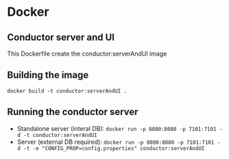 # Docker
## Conductor server and UI
This Dockerfile create the conductor:serverAndUI image

## Building the image
`docker build -t conductor:serverAndUI .`

## Running the conductor server
 - Standalone server (interal DB): `docker run -p 8080:8080 -p 7101:7101 -d -t conductor:serverAndUI`
 - Server (external DB required): `docker run -p 8080:8080 -p 7101:7101 -d -t -e "CONFIG_PROP=config.properties" conductor:serverAndUI`
